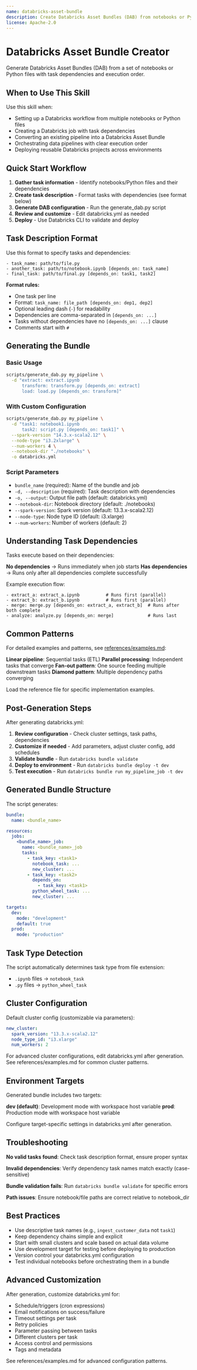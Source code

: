 ```yaml
---
name: databricks-asset-bundle
description: Create Databricks Asset Bundles (DAB) from notebooks or Python files with task dependencies. Use when setting up Databricks workflows, jobs, or pipelines that need to orchestrate multiple notebooks/scripts with specified execution order and dependencies.
license: Apache-2.0
---
```


# Databricks Asset Bundle Creator

Generate Databricks Asset Bundles (DAB) from a set of notebooks or Python files with task dependencies and execution order.

## When to Use This Skill

Use this skill when:
- Setting up a Databricks workflow from multiple notebooks or Python files
- Creating a Databricks job with task dependencies
- Converting an existing pipeline into a Databricks Asset Bundle
- Orchestrating data pipelines with clear execution order
- Deploying reusable Databricks projects across environments

## Quick Start Workflow

1. **Gather task information** - Identify notebooks/Python files and their dependencies
2. **Create task description** - Format tasks with dependencies (see format below)
3. **Generate DAB configuration** - Run the generate_dab.py script
4. **Review and customize** - Edit databricks.yml as needed
5. **Deploy** - Use Databricks CLI to validate and deploy

## Task Description Format

Use this format to specify tasks and dependencies:

```
- task_name: path/to/file.py
- another_task: path/to/notebook.ipynb [depends_on: task_name]
- final_task: path/to/final.py [depends_on: task1, task2]
```

**Format rules:**
- One task per line
- Format: `task_name: file_path [depends_on: dep1, dep2]`
- Optional leading dash (`-`) for readability
- Dependencies are comma-separated in `[depends_on: ...]`
- Tasks without dependencies have no `[depends_on: ...]` clause
- Comments start with `#`

## Generating the Bundle

### Basic Usage

```bash
scripts/generate_dab.py my_pipeline \
  -d "extract: extract.ipynb
      transform: transform.py [depends_on: extract]
      load: load.py [depends_on: transform]"
```

### With Custom Configuration

```bash
scripts/generate_dab.py my_pipeline \
  -d "task1: notebook1.ipynb
      task2: script.py [depends_on: task1]" \
  --spark-version "14.3.x-scala2.12" \
  --node-type "i3.2xlarge" \
  --num-workers 4 \
  --notebook-dir "./notebooks" \
  -o databricks.yml
```

### Script Parameters

- `bundle_name` (required): Name of the bundle and job
- `-d, --description` (required): Task description with dependencies
- `-o, --output`: Output file path (default: databricks.yml)
- `--notebook-dir`: Notebook directory (default: ./notebooks)
- `--spark-version`: Spark version (default: 13.3.x-scala2.12)
- `--node-type`: Node type ID (default: i3.xlarge)
- `--num-workers`: Number of workers (default: 2)

## Understanding Task Dependencies

Tasks execute based on their dependencies:

**No dependencies** → Runs immediately when job starts
**Has dependencies** → Runs only after all dependencies complete successfully

Example execution flow:
```
- extract_a: extract_a.ipynb          # Runs first (parallel)
- extract_b: extract_b.ipynb          # Runs first (parallel)
- merge: merge.py [depends_on: extract_a, extract_b]  # Runs after both complete
- analyze: analyze.py [depends_on: merge]             # Runs last
```

## Common Patterns

For detailed examples and patterns, see [references/examples.md](references/examples.md):

**Linear pipeline**: Sequential tasks (ETL)
**Parallel processing**: Independent tasks that converge
**Fan-out pattern**: One source feeding multiple downstream tasks
**Diamond pattern**: Multiple dependency paths converging

Load the reference file for specific implementation examples.

## Post-Generation Steps

After generating databricks.yml:

1. **Review configuration** - Check cluster settings, task paths, dependencies
2. **Customize if needed** - Add parameters, adjust cluster config, add schedules
3. **Validate bundle** - Run `databricks bundle validate`
4. **Deploy to environment** - Run `databricks bundle deploy -t dev`
5. **Test execution** - Run `databricks bundle run my_pipeline_job -t dev`

## Generated Bundle Structure

The script generates:

```yaml
bundle:
  name: <bundle_name>

resources:
  jobs:
    <bundle_name>_job:
      name: <bundle_name>_job
      tasks:
        - task_key: <task1>
          notebook_task: ...
          new_cluster: ...
        - task_key: <task2>
          depends_on:
            - task_key: <task1>
          python_wheel_task: ...
          new_cluster: ...

targets:
  dev:
    mode: "development"
    default: true
  prod:
    mode: "production"
```

## Task Type Detection

The script automatically determines task type from file extension:

- `.ipynb` files → `notebook_task`
- `.py` files → `python_wheel_task`

## Cluster Configuration

Default cluster config (customizable via parameters):
```yaml
new_cluster:
  spark_version: "13.3.x-scala2.12"
  node_type_id: "i3.xlarge"
  num_workers: 2
```

For advanced cluster configurations, edit databricks.yml after generation. See references/examples.md for common cluster patterns.

## Environment Targets

Generated bundle includes two targets:

**dev (default)**: Development mode with workspace host variable
**prod**: Production mode with workspace host variable

Configure target-specific settings in databricks.yml after generation.

## Troubleshooting

**No valid tasks found**: Check task description format, ensure proper syntax

**Invalid dependencies**: Verify dependency task names match exactly (case-sensitive)

**Bundle validation fails**: Run `databricks bundle validate` for specific errors

**Path issues**: Ensure notebook/file paths are correct relative to notebook_dir

## Best Practices

- Use descriptive task names (e.g., `ingest_customer_data` not `task1`)
- Keep dependency chains simple and explicit
- Start with small clusters and scale based on actual data volume
- Use development target for testing before deploying to production
- Version control your databricks.yml configuration
- Test individual notebooks before orchestrating them in a bundle

## Advanced Customization

After generation, customize databricks.yml for:

- Schedule/triggers (cron expressions)
- Email notifications on success/failure
- Timeout settings per task
- Retry policies
- Parameter passing between tasks
- Different clusters per task
- Access control and permissions
- Tags and metadata

See references/examples.md for advanced configuration patterns.
